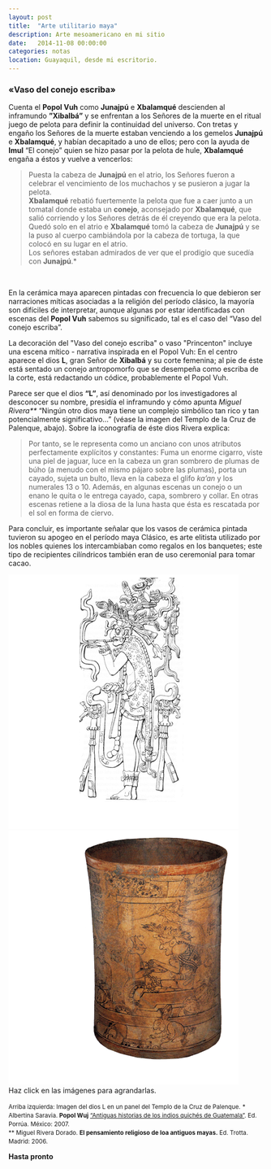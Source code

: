 ```yaml
---
layout: post
title:  "Arte utilitario maya"
description: Arte mesoamericano en mi sitio
date:   2014-11-08 00:00:00
categories: notas
location: Guayaquil, desde mi escritorio.
---
```


### &laquo;Vaso del conejo escriba&raquo;

Cuenta el **Popol Vuh** como **Junajpú** e **Xbalamqué** descienden al inframundo **”Xibalbá”** y se enfrentan a los Señores de la muerte en el ritual juego de pelota para definir la continuidad del universo. Con tretas y engaño los Señores de la muerte estaban venciendo a los gemelos **Junajpú** e **Xbalamqué**, y habían decapitado a uno de ellos; pero con la ayuda de **Imul** “El conejo” quien se hizo pasar por la pelota de hule, **Xbalamqué** engaña a éstos y vuelve a vencerlos:

> Puesta la cabeza de **Junajpú** en el atrio, los Señores fueron a celebrar el vencimiento de los muchachos y se pusieron a jugar la pelota. <br />
> **Xbalamqué** rebatió fuertemente la pelota que fue a caer junto a un tomatal donde estaba un **conejo**, aconsejado por **Xbalamqué**, que salió corriendo y los Señores detrás de él creyendo que era la pelota. <br />
> Quedó solo en el atrio e **Xbalamqué** tomó la cabeza de **Junajpú** y se la puso al cuerpo cambiándola por la cabeza de tortuga, la que colocó en su lugar en el atrio. <br />
> Los señores estaban admirados de ver que el prodigio que sucedía con **Junajpú**.*

<section class="fluido">
<div class="gallery">
<a href="//fernanz.github.io/assets/mayan2.png" title="" data-fluidbox class="col-3"><img src="//fernanz.github.io/assets/mayan2.png" alt="" title="" /></a>
<a href="//fernanz.github.io/assets/mayan1.png" title="" data-fluidbox class="col-3"><img src="//fernanz.github.io/assets/mayan1.png" alt="" title="" /></a>
<a href="//fernanz.github.io/assets/mayan3.png" title="" data-fluidbox class="col-3"><img src="//fernanz.github.io/assets/mayan3.png" alt="" title="" /></a>
</div>
</section>

En la cerámica maya aparecen pintadas con frecuencia lo que debieron ser narraciones míticas asociadas a la religión del período clásico, la mayoría son difíciles de interpretar, aunque algunas por estar identificadas con escenas del **Popol Vuh** sabemos su significado, tal es el caso del “Vaso del conejo escriba”.

La decoración del "Vaso del conejo escriba" o vaso "Princenton" incluye una escena mítico - narrativa inspirada en el Popol Vuh: En el centro aparece el dios **L**, gran Señor de **Xibalbá** y su corte femenina; al pie de éste está sentado un conejo antropomorfo que se desempeña como escriba de la corte, está redactando un códice, probablemente el Popol Vuh.

Parece ser que el dios **“L”**, así denominado por los investigadores al desconocer su nombre, presidía el inframundo y cómo apunta _Miguel Rivera\**_ “Ningún otro dios maya tiene un complejo simbólico tan rico y tan potencialmente significativo…” (véase la imagen del Templo de la Cruz de Palenque, abajo). Sobre la iconografía de éste dios Rivera explica:

> Por tanto, se le representa como un anciano con unos atributos perfectamente explícitos y constantes: Fuma un enorme cigarro, viste una piel de jaguar, luce en la cabeza un gran sombrero de plumas de búho (a menudo con el mismo pájaro sobre las plumas), porta un cayado, sujeta un bulto, lleva en la cabeza el glifo _ka’an_ y los numerales 13 o 10. Además, en algunas escenas un conejo o un enano le quita o le entrega cayado, capa, sombrero y collar. En otras escenas retiene a la diosa de la luna hasta que ésta es rescatada por el sol en forma de ciervo.

Para concluir, es importante señalar que los vasos de cerámica pintada tuvieron su apogeo en el período maya Clásico, es arte elitista utilizado por los nobles quienes los intercambiaban como regalos en los banquetes; este tipo de recipientes cilíndricos también eran de uso ceremonial para tomar cacao.

<section class="fluido">
				<div class="gallery">
				<a href="/assets/mayan4.png" title="" data-fluidbox class="col-2"><img src="/assets/mayan4.png" alt="" title="" /></a>
				<a href="/assets/escriba.png" title="" data-fluidbox class="col-2"><img src="/assets/escriba.png" alt="" title="" /></a>
				<figcaption>Haz click en las imágenes para agrandarlas.</figcaption>
				</div>
</section>

<small>Arriba izquierda: Imagen del dios L en un panel del Templo de la Cruz de Palenque.</small>
<small>\* Albertina Saravia. **Popol Wuj** <u>“Antiguas historias de los indios quichés de Guatemala”</u>. Ed. Porrúa. México: 2007. <br />\** Miguel Rivera Dorado. **El pensamiento religioso de loa antiguos mayas.** Ed. Trotta. Madrid: 2006.</small>

**Hasta pronto**
